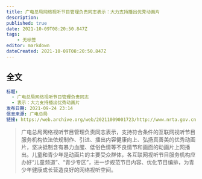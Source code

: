 ```yaml
---
title: 广电总局网络视听节目管理负责同志表示：大力支持播出优秀动画片
description: 
published: true
date: 2021-10-09T08:20:50.847Z
tags:
    - 无标签
editor: markdown
dateCreated: 2021-10-09T08:20:50.847Z
---
```


## 全文

```YAML
标题: 
  - 广电总局网络视听节目管理负责同志
  - 表示：大力支持播出优秀动画片
发布日期: 2021-09-24 23:14
信息来源: 广电总局
链接: https://web.archive.org/web/20211009001723/http://www.nrta.gov.cn/art/2021/9/24/art_113_58016.html
```

> 广电总局网络视听节目管理负责同志表示，支持符合条件的互联网视听节目服务机构依法依规制作、引进、播出内容健康向上、弘扬真善美的优秀动画片，坚决抵制含有暴力血腥、低俗色情等不良情节和画面的动画片上网播出。儿童和青少年是动画片的主要受众群体，各互联网视听节目服务机构应办好“儿童频道”、“青少专区”，进一步规范节目内容、优化节目编排，为青少年健康成长营造良好的网络视听空间。
